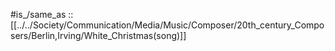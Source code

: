 
#is_/same_as :: [[../../Society/Communication/Media/Music/Composer/20th_century_Composers/Berlin,Irving/White_Christmas(song)]] 

